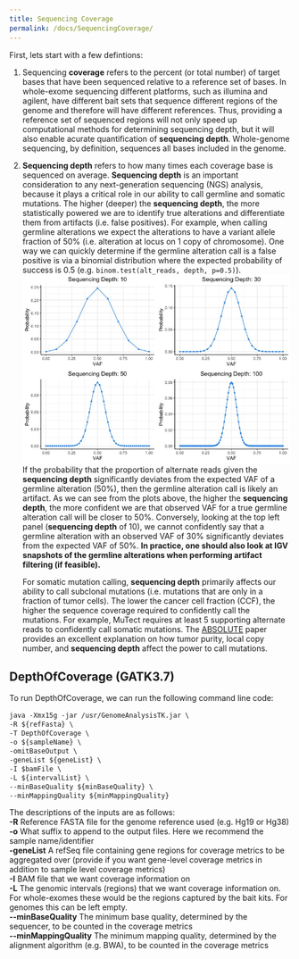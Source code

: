 ```yaml
---
title: Sequencing Coverage
permalink: /docs/SequencingCoverage/
---
```


First, lets start with a few defintions:
1. Sequencing **coverage** refers to the percent (or total number) of target bases that have been sequenced relative to a reference set of bases. In whole-exome sequencing different platforms, such as illumina and agilent, have different bait sets that sequence different regions of the genome and therefore will have different references. Thus, providing a reference set of sequenced regions will not only speed up computational methods for determining sequencing depth, but it will also enable acurate quantification of **sequencing depth**. Whole-genome sequencing, by definition, sequences all bases included in the genome.

2. **Sequencing depth** refers to how many times each coverage base is sequenced on average. **Sequencing depth** is an important consideration to any next-generation sequencing (NGS) analysis, because it plays a critical role in our ability to call germline and somatic mutations. The higher (deeper) the **sequencing depth**, the more statistically powered we are to identify true alterations and differentiate them from artifacts (i.e. false positives). For example, when calling germline alterations we expect the alterations to have a variant allele fraction of 50% (i.e. alteration at locus on 1 copy of chromosome). One way we can quickly determine if the germline alteration call is a false positive is via a binomial distribution where the expected probability of success is 0.5 (e.g. `binom.test(alt_reads, depth, p=0.5)`).
![image](/assets/img/binom_germline_plots.jpg.jpeg)
If the probability that the proportion of alternate reads given the **sequencing depth** significantly deviates from the expected VAF of a germline alteration (50%), then the germline alteration call is likely an artifact. As we can see from the plots above, the higher the **sequencing depth**, the more confident we are that observed VAF for a true germline alteration call will be closer to 50%. Conversely, looking at the top left panel (**sequencing depth** of 10), we cannot confidently say that a germline alteration with an observed VAF of 30% significantly deviates from the expected VAF of 50%. **In practice, one should also look at IGV snapshots of the germline alterations when performing artifact filtering (if feasible).** 

	For somatic mutation calling, **sequencing depth** primarily affects our ability to call subclonal mutations (i.e. mutations that are only in a fraction of tumor cells). The lower the cancer cell fraction (CCF), the higher the sequence coverage required to confidently call the mutations. For example, MuTect requires at least 5 supporting alternate reads to confidently call somatic mutations. The [ABSOLUTE](https://www.ncbi.nlm.nih.gov/pmc/articles/PMC4383288/) paper provides an excellent explanation on how tumor purity, local copy number, and **sequencing depth** affect the power to call mutations. 

## DepthOfCoverage (GATK3.7)
To run DepthOfCoverage, we can run the following command line code:
```
java -Xmx15g -jar /usr/GenomeAnalysisTK.jar \
-R ${refFasta} \
-T DepthOfCoverage \
-o ${sampleName} \
-omitBaseOutput \
-geneList ${geneList} \
-I $bamFile \
-L ${intervalList} \
--minBaseQuality ${minBaseQuality} \
--minMappingQuality ${minMappingQuality}
```
The descriptions of the inputs are as follows:  
**-R** Reference FASTA file for the genome reference used (e.g. Hg19 or Hg38)  
**-o** What suffix to append to the output files. Here we recommend the sample name/identifier  
**-geneList** A refSeq file containing gene regions for coverage metrics to be aggregated over (provide if you want gene-level coverage metrics in addition to sample level coverage metrics)  
**-I** BAM file that we want coverage information on  
**-L** The genomic intervals (regions) that we want coverage information on. For whole-exomes these would be the regions captured by the bait kits. For genomes this can be left empty.  
**--minBaseQuality** The minimum base quality, determined by the sequencer, to be counted in the coverage metrics  
**--minMappingQuality** The minimum mapping quality, determined by the alignment algorithm (e.g. BWA), to be counted in the coverage metrics  

